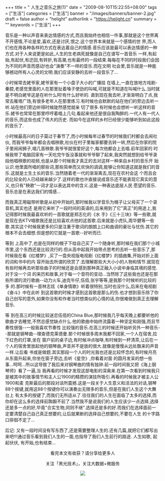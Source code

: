 +++
title = " 人生之音乐之旅(1)"
date = "2009-08-10T15:22:55+08:00"
tags = ["生活"]
categories = ["生活"]
banner = "/images/banners/banner-2.jpg"
draft = false
author = "helight"
authorlink = "https://helight.cn"
summary = ""
keywords = ["生活"]
+++

音乐是一种以声音来表达情感的方式,而且我始终也相信一件事,那就是这个世界离不开感情,不论是爱,喜欢,还是讨厌,恨之.这个世界本来就是一个感情的世 界,而人们也在用各种各样的方式在表达着自己的情感.音乐应该是最可以表达情感的一种方式.对于人来说更是如此,人生的生老病死就像是自己在谱写一首音乐 一样,有起始,有起伏,有迂回,有转折,有高潮,也有最终的一段结束.每每在不同的时段我们会因为不同的声音而感动!也会"演奏"不一样的音乐.而在文明 社会里,音乐就是一种能够撼动所有人心灵的文明.我们应该安静的去听一段音乐了...
<!--more-->
小时候常去姥爷家,姥爷家有一个小盘子大小的广播挂 在墙上,一直在放地方戏剧-秦腔,老感觉里面的人在那里扯着嗓子使劲的叫喊,可就是不知道在叫喊什么.当时就是不明白姥爷这是在听什么阿!有什么好听的. 直到现在我去听,才渐渐明白了点,我常去雁塔广场,有很多老年人在那里练习.有时候也会默默的站在他们的旁边去听一听.站在他们旁边听得时候陡然感觉就亲 切了很多.有时候也会想听一听这样的音乐.姥爷也常常在那里哼哼着唱上几句,看起来他还是很自我陶醉的.一代人有一代人的音乐,而这些也成了伟大的历史. 而如今在这样的乡村已经很少能够听到如此这般的音乐了.

小时候最高兴的日子莫过于春节了,而小时候每年过春节的时候我们村都会去闹社伙, 而我爷爷每年都会去唱秧歌,社伙在村子里每家都要去转一转,然后在你家的院子里闹闹狮子,唱几首秧歌.我爷爷就很爱好这个,每次他都会上去唱.前年回家的 时候我带了电脑回家有一天吃完午饭没事就和爷爷聊了起来,我突然就想到给爷爷录段他唱秧歌的视频,也是从那个时候我才真正的去对这样一种来自乡村的音乐开 始认识.他里面所唱的那些词,那些简单而又欢快的调调,能够让你知道这就是我们的音乐.这就是土生土长的音乐.当然随着老一代的渐渐离去,现在在农村会这 个而且会的比较全的人已经越来越少了.这样的歌也许直接说成音乐还不能表现它真实的意义,也只有"秧歌"一词才足以表达其中的含义.这是一种表达底层人民 愿望的音乐.音乐总是在表达我们的情感...

而我真正用磁带听歌是从初中开始的,那时候我以学音乐为幌子让父母买了一个录音机,其实也还 是用它来听了一段时间的英语的,后来用到了它"真正"的用途上,我记得那时候我最喜欢听的一首歌就是郑志化的《水 手》《三十三块》等一些歌,就是现在去KTV唱歌我还是比较喜欢点他的这首歌.后来就是小虎队,周华健等一些 歌.其实这个时候我更多的只是注重于歌词的朗朗上口和曲调的豪壮与忧伤.其它的根本不会去细想.但是想的它就是一首歌--好听而已.

等到 上高中了,也是在同样的幌子下给自己买了一个随身听,那时候在我们那个小城市里,这个东西还是比较流行的.但从高中起我开始带点思考的去听一些音乐了,那 时候我在看《红楼梦》,买了一盘央视版电视剧《红楼梦》的插曲集,开始对折上面的词和书中的内 容开始去所谓的欣赏了.去理解那些大大小小的人物和情节.就现在有些时候再去听那些曲子的时候还是会感到那种真正融入小说中身临其境的感觉.对于没一个词 的来历和故事,对于每一个音符的变动...当然除了这些我也还是在那些所谓的流行歌曲--动力火车,迪克牛仔,伍佰,张宇等等,是我那个时候听的比较的多 的.那时候有一首林志炫《单身情歌》听着很特别,当时也没什么,后来在电视剧《奋斗》中在此听 到这首歌的时候才感到这首歌是那么的伤.也才想到音乐除了你自己创写的意外,如果你没有和作者当时想类似的心情的话,你很难做到真正去理解音乐.

等 到在高三的时候比较迷恋伍佰的China Blue,那时候我几乎每天晚上都要听他的歌曲才去睡觉,不然总感觉缺点什么.他的歌曲中始终流露着一种坚定和刚强,而且节奏性很强--一般我喜欢节奏性 比较强的音乐.在高三的时候还开始听另外一种音乐--那就是钢琴曲--理查德克莱德曼.那个时候很多周末我都不回家,一个人在宿舍,拉下红色的灯罩,坐在 窗户前的桌子边,有时候冲点咖啡,有时候到一杯清茶,让后在一个人的宿舍里放起他的钢琴曲,声音并不是放的很大.就像是慢慢从远处飘来的声音一样.让后看 书或是做题.其实那段一个人的时光我也还是比较怀念的,有时候月亮从东面升起来,你坐在窗子旁边,去听《星空》,你看着对面 的圆月发呆的想一些事...呵呵...所以这导致了我后来对钢琴曲的情有独钟.前一段时间我又把《海上钢琴师》看了一遍,当 我再看的时候才发现这部电影的深奥来.在第一次看到时候我只是被其中的故事情节和主人公1900的精攒的演技所吸引.再看的时候我才被主人公1900和麦 克斯最后的那段对话所震撼.这是一段关于人生意义和活法的对话,钢琴88个按键,就用这88个按键你可以演奏出无限多的音乐,但是在我们人生这个大舞台上 有太多的按键了,而我们无所适从了.往往我们的人生在面临了太多的选择,而你却在这么多的选择前踟蹰不前了.当然我不是说我们的人生应该少一点选择,选择 还是多一点的好,毕竟"合实生物,同则不继".选择还是多的好.而我们在选择面前一定要清楚自己自己真正想要的,让后就果断的选择自己想要的,不要在人生 的十字路口徘徊不定了...

后记:
又有一段时间没有写东西了,还是需要整理人生的.还有几篇,就把它们都写出来吧!!!通过音乐看到我们人生的一面,也指导了我们人生前行的路途. 人生如歌, 起起伏伏, 有开始,也有结束...

<center>
看完本文有收获？请分享给更多人<br>

关注「黑光技术」，关注大数据+微服务<br>

![](/images/qrcode_helight_tech.jpg)
</center>
